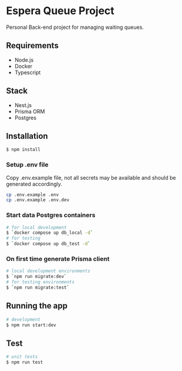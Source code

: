 # Espera Queue Project

Personal Back-end  project for managing waiting queues.

## Requirements
- Node.js 
- Docker
- Typescript

## Stack
- Nest.js
- Prisma ORM
- Postgres

## Installation 

```bash
$ npm install
```

### Setup .env file

Copy .env.example file, not all secrets may be available and should be generated accordingly.

```bash
cp .env.example .env
cp .env.example .env.dev
```

### Start data Postgres containers

```bash
# for local development
$ `docker compose up db_local -d`
# for testing
$ `docker compose up db_test -d`
```

### On first time generate Prisma client

```bash
# local development environments
$ `npm run migrate:dev`
# for testing environments
$ `npm run migrate:test`
```

## Running the app

```bash
# development
$ npm run start:dev
```

## Test

```bash
# unit tests
$ npm run test
```